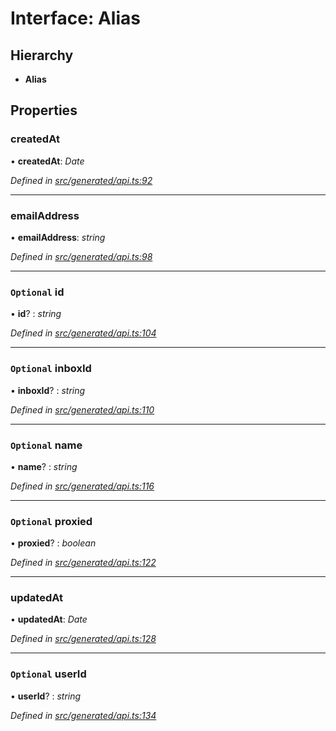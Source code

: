 # Interface: Alias

## Hierarchy

* **Alias**

## Properties

###  createdAt

• **createdAt**: *Date*

*Defined in [src/generated/api.ts:92](https://github.com/mailslurp/mailslurp-client-ts-js/blob/4ca018b/src/generated/api.ts#L92)*

___

###  emailAddress

• **emailAddress**: *string*

*Defined in [src/generated/api.ts:98](https://github.com/mailslurp/mailslurp-client-ts-js/blob/4ca018b/src/generated/api.ts#L98)*

___

### `Optional` id

• **id**? : *string*

*Defined in [src/generated/api.ts:104](https://github.com/mailslurp/mailslurp-client-ts-js/blob/4ca018b/src/generated/api.ts#L104)*

___

### `Optional` inboxId

• **inboxId**? : *string*

*Defined in [src/generated/api.ts:110](https://github.com/mailslurp/mailslurp-client-ts-js/blob/4ca018b/src/generated/api.ts#L110)*

___

### `Optional` name

• **name**? : *string*

*Defined in [src/generated/api.ts:116](https://github.com/mailslurp/mailslurp-client-ts-js/blob/4ca018b/src/generated/api.ts#L116)*

___

### `Optional` proxied

• **proxied**? : *boolean*

*Defined in [src/generated/api.ts:122](https://github.com/mailslurp/mailslurp-client-ts-js/blob/4ca018b/src/generated/api.ts#L122)*

___

###  updatedAt

• **updatedAt**: *Date*

*Defined in [src/generated/api.ts:128](https://github.com/mailslurp/mailslurp-client-ts-js/blob/4ca018b/src/generated/api.ts#L128)*

___

### `Optional` userId

• **userId**? : *string*

*Defined in [src/generated/api.ts:134](https://github.com/mailslurp/mailslurp-client-ts-js/blob/4ca018b/src/generated/api.ts#L134)*
